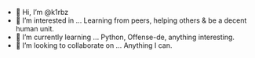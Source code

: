 - 👋 Hi, I’m @k1rbz
- 👀 I’m interested in ... Learning from peers, helping others & be a decent human unit.
- 🌱 I’m currently learning ...  Python, Offense-de, anything interesting.
- 💞️ I’m looking to collaborate on ...  Anything I can.


<!---
k1rbz/k1rbz is a ✨ special ✨ repository because its `README.md` (this file) appears on your GitHub profile.
You can click the Preview link to take a look at your changes.
--->
